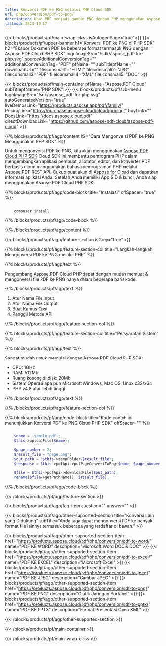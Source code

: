 ```yaml
---
title: Konversi PDF ke PNG melalui PHP Cloud SDK
url: php/conversion/pdf-to-png/
description: Ubah PDF menjadi gambar PNG dengan PHP menggunakan Aspose.PDF Cloud SDK. Pertahankan kualitas visual dan tata letak.
lastmod: 2024-10-17
---
```


{{< blocks/products/pf/main-wrap-class isAutogenPage="true">}}
{{< blocks/products/pf/upper-banner h1="Konversi PDF ke PNG di PHP SDK" h2="Ekspor Dokumen PDF ke beberapa format termasuk PNG dengan Aspose.PDF Cloud PHP SDK" logoImageSrc="/sdk/aspose_pdf-for-php.svg" sourceAdditionalConversionTag="" additionalConversionTag="PDF" pfName="" subTitlepfName="" downloadUrl="" fileiconsmall1="HTML" fileiconsmall2="JPG" fileiconsmall3="PDF" fileiconsmall4="XML" fileiconsmall5="DOC" >}}

{{< blocks/products/pf/main-container pfName="Aspose.PDF Cloud" subTitlepfName="PHP SDK" >}}
{{< blocks/products/pf/sub-menu logoImageSrc="/sdk/aspose_pdf-for-php.svg"
autoGeneratedVersion="true"
liveDemosLink="https://products.aspose.app/pdf/family/" PricingLink="https://purchase.aspose.cloud/cloud/pricing/" buyLink="" DocsLink="https://docs.aspose.cloud/pdf"  directDownloadLink="https://github.com/aspose-pdf-cloud/aspose-pdf-cloud" >}}

{{% blocks/products/pf/agp/content h2="Cara Mengonversi PDF ke PNG Menggunakan PHP SDK" %}}

Untuk mengonversi PDF ke PNG, kita akan menggunakan
[Aspose.PDF Cloud PHP SDK](https://products.aspose.cloud/pdf/php/)
Cloud SDK ini membantu pemrogram PHP dalam mengembangkan aplikasi pembuat, anotator, editor, dan konverter PDF berbasis cloud menggunakan bahasa pemrograman PHP melalui Aspose.PDF REST API. Cukup buat akun di [Aspose for Cloud](https://dashboard.aspose.cloud/#/apps) dan dapatkan informasi aplikasi Anda. Setelah Anda memiliki App SID & kunci, Anda siap menggunakan Aspose.PDF Cloud PHP SDK.

{{% blocks/products/pf/agp/code-block title="Instalasi" offSpacer="true" %}}

```bash

    composer install

```

{{% /blocks/products/pf/agp/code-block %}}

{{% /blocks/products/pf/agp/content %}}

{{< blocks/products/pf/agp/feature-section isGrey="true" >}}

{{% blocks/products/pf/agp/feature-section-col title="Langkah-langkah Mengonversi PDF ke PNG melalui PHP" %}}

{{% blocks/products/pf/agp/text %}}

Pengembang Aspose.PDF Cloud PHP dapat dengan mudah memuat & mengonversi file PDF ke PNG hanya dalam beberapa baris kode.

{{% /blocks/products/pf/agp/text %}}

1. Atur Nama File Input
1. Atur Nama File Output
1. Buat Kamus Opsi
1. Panggil Metode API

{{% /blocks/products/pf/agp/feature-section-col %}}

{{% blocks/products/pf/agp/feature-section-col title="Persyaratan Sistem" %}}

{{% blocks/products/pf/agp/text %}}

Sangat mudah untuk memulai dengan Aspose.PDF Cloud PHP SDK:

* CPU: 1GHz
* RAM: 512Mb
* Ruang kosong di disk: 20Mb
* Sistem Operasi apa pun Microsoft Windows, Mac OS, Linux x32/x64
* PHP v4.8 atau lebih tinggi

{{% /blocks/products/pf/agp/text %}}

{{% /blocks/products/pf/agp/feature-section-col %}}

{{% blocks/products/pf/agp/code-block title="Kode contoh ini menunjukkan Konversi PDF ke PNG Cloud PHP SDK" offSpacer="" %}}

```php

    $name = 'sample.pdf';
    $this->uploadFile($name);

    $page_number = 2;
    $result_file = "page.png";
    $out_path = "$this->tempFolder/$result_file";
    $response = $this->pdfApi->putPageConvertToPng($name, $page_number, $out_path, $width = null, $height = null, $folder = $this->tempFolder);

    $file = $this->pdfApi->downloadFile($out_path);
    rename($file->getPathName(), $result_file);
```

{{% /blocks/products/pf/agp/code-block %}}

{{< /blocks/products/pf/agp/feature-section >}}

{{< blocks/products/pf/agp/faq-item question="" answer="" >}}

{{< blocks/products/pf/agp/other-supported-section title="Konversi Lain yang Didukung" subTitle="Anda juga dapat mengonversi PDF ke banyak format file lainnya termasuk beberapa yang terdaftar di bawah." >}}

{{< blocks/products/pf/agp/other-supported-section-item href="https://products.aspose.cloud/pdf/php/conversion/pdf-to-word/" name="PDF KE WORD" description="Microsoft Word DOC & DOC" >}}
{{< blocks/products/pf/agp/other-supported-section-item href="https://products.aspose.cloud/pdf/php/conversion/pdf-to-excel/" name="PDF KE EXCEL" description="Microsoft Excel" >}}
{{< blocks/products/pf/agp/other-supported-section-item href="https://products.aspose.cloud/pdf/php/conversion/pdf-to-jpeg/" name="PDF KE JPEG" description="Gambar JPEG" >}}
{{< blocks/products/pf/agp/other-supported-section-item href="https://products.aspose.cloud/pdf/php/conversion/pdf-to-png/" name="PDF KE PNG" description="Grafik Jaringan Portabel" >}}
{{< blocks/products/pf/agp/other-supported-section-item href="https://products.aspose.cloud/pdf/php/conversion/pdf-to-pptx/" name="PDF KE PPTX" description="Format Presentasi Open XML" >}}

{{< /blocks/products/pf/agp/other-supported-section >}}

{{< /blocks/products/pf/main-container >}}

{{< /blocks/products/pf/main-wrap-class >}}



